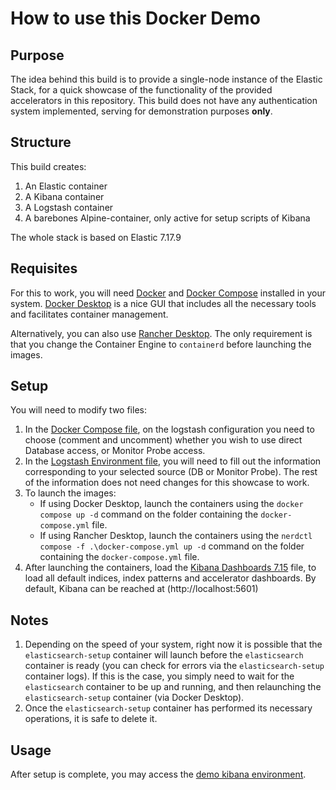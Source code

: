 # How to use this Docker Demo

## Purpose
The idea behind this build is to provide a single-node instance of the Elastic Stack, for a quick showcase of the functionality of the provided accelerators in this repository. This build does not have any authentication system implemented, serving for demonstration purposes **only**.

## Structure
This build creates:
1. An Elastic container
2. A Kibana container
3. A Logstash container
4. A barebones Alpine-container, only active for setup scripts of Kibana

The whole stack is based on Elastic 7.17.9

## Requisites
For this to work, you will need [Docker](https://www.docker.com/get-started/) and [Docker Compose](https://docs.docker.com/compose/) installed in your system. [Docker Desktop](https://www.docker.com/products/docker-desktop/) is a nice GUI that includes all the necessary tools and facilitates container management.

Alternatively, you can also use [Rancher Desktop](https://rancherdesktop.io/). The only requirement is that you change the Container Engine to `containerd` before launching the images.

## Setup

You will need to modify two files:
1. In the [Docker Compose file](docker-compose.yml#L72), on the logstash configuration you need to choose (comment and uncomment) whether you wish to use direct Database access, or Monitor Probe access.
2. In the [Logstash Environment file](logstash/config/logstash.env), you will need to fill out the information corresponding to your selected source (DB or Monitor Probe). The rest of the information does not need changes for this showcase to work.
3. To launch the images:
   - If using Docker Desktop, launch the containers using the `docker compose up -d` command on the folder containing the `docker-compose.yml` file.
   - If using Rancher Desktop, launch the containers using the `nerdctl compose -f .\docker-compose.yml up -d` command on the folder containing the `docker-compose.yml` file.
4. After launching the containers, load the [Kibana Dashboards 7.15](../data_visualization-kibana/dashboards/OutSystems%20viz%20for%20kibana%207-15-1.ndjson) file, to load all default indices, index patterns and accelerator dashboards. By default, Kibana can be reached at (http://localhost:5601)

## Notes
1. Depending on the speed of your system, right now it is possible that the `elasticsearch-setup` container will launch before the `elasticsearch` container is ready (you can check for errors via the `elasticsearch-setup` container logs). If this is the case, you simply need to wait for the `elasticsearch` container to be up and running, and then relaunching the `elasticsearch-setup` container (via Docker Desktop).
2. Once the `elasticsearch-setup` container has performed its necessary operations, it is safe to delete it.

## Usage
After setup is complete, you may access the [demo kibana environment](http://localhost:5601/).
